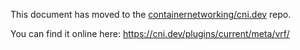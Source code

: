 
This document has moved to the [containernetworking/cni.dev](https://github.com/containernetworking/cni.dev) repo.

You can find it online here: https://cni.dev/plugins/current/meta/vrf/


